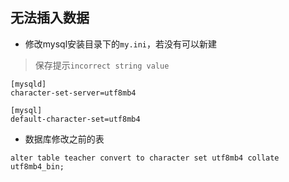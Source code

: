 ## 无法插入数据

* 修改mysql安装目录下的`my.ini`，若没有可以新建

> 保存提示`incorrect string value`

```
[mysqld]
character-set-server=utf8mb4

[mysql]
default-character-set=utf8mb4
```

* 数据库修改之前的表

```mysql
alter table teacher convert to character set utf8mb4 collate utf8mb4_bin;
```
